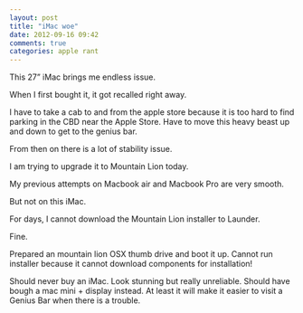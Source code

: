```yaml
---
layout: post
title: "iMac woe"
date: 2012-09-16 09:42
comments: true
categories: apple rant
---
```


This 27” iMac brings me endless issue.


When I first bought it, it got recalled right away.


I have to take a cab to and from the apple store because it is too hard to find parking in the CBD near the Apple Store. Have to move this heavy beast up and down to get to the genius bar.


From then on there is a lot of stability issue.


I am trying to upgrade it to Mountain Lion today.


My previous attempts on Macbook air and Macbook Pro are very smooth.


But not on this iMac.


For days, I cannot download the Mountain Lion installer to Launder.


Fine.


Prepared an mountain lion OSX thumb drive and boot it up. Cannot run installer because it cannot download components for installation!


Should never buy an iMac. Look stunning but really unreliable. Should have bough a mac mini + display instead. At least it will make it easier to visit a Genius Bar when there is a trouble.

